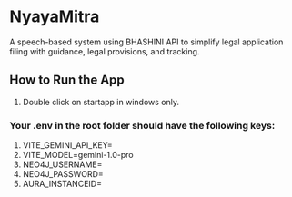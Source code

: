 # NyayaMitra
A speech-based system using BHASHINI API to simplify legal application filing with guidance, legal provisions, and tracking.

## How to Run the App
1. Double click on startapp in windows only.

### Your .env in the root folder should have the following keys: 
1. VITE_GEMINI_API_KEY=
1. VITE_MODEL=gemini-1.0-pro
1. NEO4J_USERNAME=
1. NEO4J_PASSWORD=
1. AURA_INSTANCEID=
